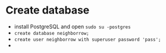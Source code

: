 # Create database

* install PostgreSQL and open `sudo su -postgres`
* `create database neighborrow;`
* `create user neighborrow with superuser password 'pass';`
*
